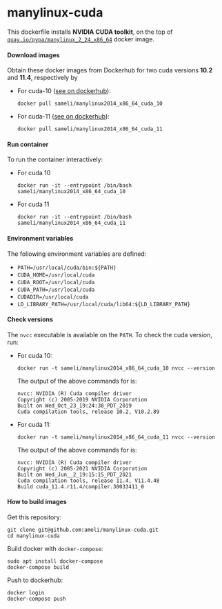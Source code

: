 # manylinux-cuda

This dockerfile installs **NVIDIA CUDA toolkit**, on the top of [`quay.io/pypa/manylinux_2_24_x86_64`](https://github.com/pypa/manylinux) docker image.

#### Download images

Obtain these docker images from Dockerhub for two cuda versions **10.2** and **11.4**, respectively by

* For cuda-10 ([see on dockerhub](https://hub.docker.com/repository/docker/sameli/manylinux2014_x86_64_cuda_10)):

      docker pull sameli/manylinux2014_x86_64_cuda_10

* For cuda-11 ([see on dockerhub](https://hub.docker.com/repository/docker/sameli/manylinux2014_x86_64_cuda_10)):

      docker pull sameli/manylinux2014_x86_64_cuda_11

#### Run container

To run the container interactively:

* For cuda 10

      docker run -it --entrypoint /bin/bash sameli/manylinux2014_x86_64_cuda_10

* For cuda 11

      docker run -it --entrypoint /bin/bash sameli/manylinux2014_x86_64_cuda_11

#### Environment variables

The following environment variables are defined:

* `PATH=/usr/local/cuda/bin:${PATH}`
* `CUDA_HOME=/usr/local/cuda`
* `CUDA_ROOT=/usr/local/cuda`
* `CUDA_PATH=/usr/local/cuda`
* `CUDADIR=/usr/local/cuda`
* `LD_LIBRARY_PATH=/usr/local/cuda/lib64:${LD_LIBRARY_PATH}`

#### Check versions

The `nvcc` executable is available on the `PATH`. To check the cuda version, run:

* For cuda 10:

      docker run -t sameli/manylinux2014_x86_64_cuda_10 nvcc --version

  The output of the above commands for is:

      nvcc: NVIDIA (R) Cuda compiler driver
      Copyright (c) 2005-2019 NVIDIA Corporation
      Built on Wed_Oct_23_19:24:38_PDT_2019
      Cuda compilation tools, release 10.2, V10.2.89
    
* For cuda 11:

      docker run -t sameli/manylinux2014_x86_64_cuda_11 nvcc --version
    
  The output of the above commands for is:

      nvcc: NVIDIA (R) Cuda compiler driver
      Copyright (c) 2005-2021 NVIDIA Corporation
      Built on Wed_Jun__2_19:15:15_PDT_2021
      Cuda compilation tools, release 11.4, V11.4.48
      Build cuda_11.4.r11.4/compiler.30033411_0

#### How to build images

Get this repository:

    git clone git@github.com:ameli/manylinux-cuda.git
    cd manylinux-cuda

Build docker with `docker-compose`:

    sudo apt install docker-compose
    docker-compose build

Push to dockerhub:

    docker login
    docker-compose push
